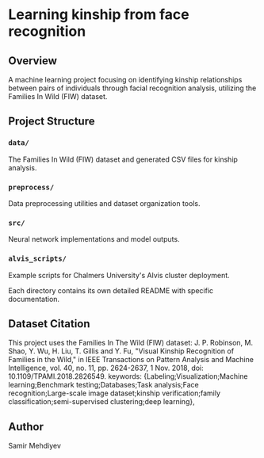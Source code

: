 # Learning kinship from face recognition

## Overview
A machine learning project focusing on identifying kinship relationships between pairs of individuals through facial recognition analysis, utilizing the Families In Wild (FIW) dataset.

## Project Structure

### `data/`
The Families In Wild (FIW) dataset and generated CSV files for kinship analysis.

### `preprocess/`
Data preprocessing utilities and dataset organization tools.

### `src/`
Neural network implementations and model outputs.

### `alvis_scripts/`
Example scripts for Chalmers University's Alvis cluster deployment.


Each directory contains its own detailed README with specific documentation.

## Dataset Citation
This project uses the Families In The Wild (FIW) dataset:
J. P. Robinson, M. Shao, Y. Wu, H. Liu, T. Gillis and Y. Fu, "Visual Kinship Recognition of Families in the Wild," in IEEE Transactions on Pattern Analysis and Machine Intelligence, vol. 40, no. 11, pp. 2624-2637, 1 Nov. 2018, doi: 10.1109/TPAMI.2018.2826549.
keywords: {Labeling;Visualization;Machine learning;Benchmark testing;Databases;Task analysis;Face recognition;Large-scale image dataset;kinship verification;family classification;semi-supervised clustering;deep learning},

## Author
Samir Mehdiyev